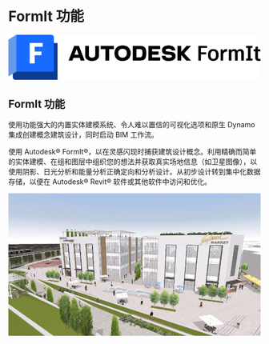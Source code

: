 # FormIt 功能

![](<../.gitbook/assets/formit intro hero image.png>)

## FormIt 功能

使用功能强大的内置实体建模系统、令人难以置信的可视化选项和原生 Dynamo 集成创建概念建筑设计，同时启动 BIM 工作流。

使用 Autodesk® FormIt®，以在灵感闪现时捕获建筑设计概念。利用精确而简单的实体建模、在组和图层中组织您的想法并获取真实场地信息（如卫星图像），以使用阴影、日光分析和能量分析正确定向和分析设计。从初步设计转到集中化数据存储，以便在 Autodesk® Revit® 软件或其他软件中访问和优化。

![](../.gitbook/assets/formit-capabilities.png)
